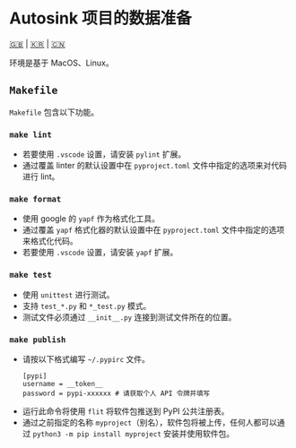 # Autosink 项目的数据准备

[🇬🇧](README.md) | [🇰🇷](README.kr.md) | [🇨🇳](README.zh-CN.md)

环境是基于 MacOS、Linux。

## `Makefile`

`Makefile` 包含以下功能。

### `make lint`

- 若要使用 `.vscode` 设置，请安装 `pylint` 扩展。
- 通过覆盖 linter 的默认设置中在 `pyproject.toml` 文件中指定的选项来对代码进行 lint。

### `make format`

- 使用 google 的 `yapf` 作为格式化工具。
- 通过覆盖 `yapf` 格式化器的默认设置中在 `pyproject.toml` 文件中指定的选项来格式化代码。
- 若要使用 `.vscode` 设置，请安装 `yapf` 扩展。

### `make test`

- 使用 `unittest` 进行测试。
- 支持 `test_*.py` 和 `*_test.py` 模式。
- 测试文件必须通过 `__init__.py` 连接到测试文件所在的位置。

### `make publish`

- 请按以下格式编写 `~/.pypirc` 文件。
    ```
    [pypi]
    username = __token__
    password = pypi-xxxxxx # 请获取个人 API 令牌并填写
    ```
- 运行此命令将使用 `flit` 将软件包推送到 PyPI 公共注册表。
- 通过之前指定的名称 `myproject`（别名），软件包将被上传，任何人都可以通过 `python3 -m pip install myproject` 安装并使用软件包。